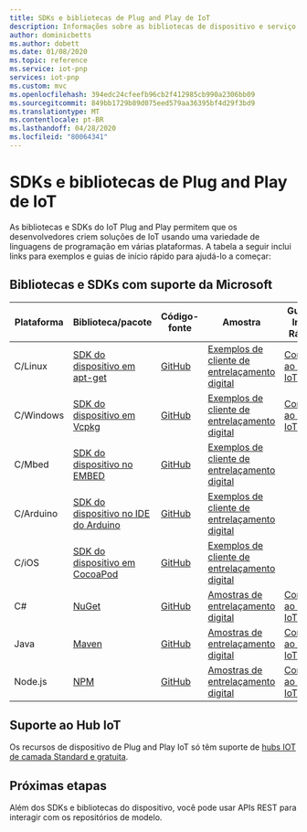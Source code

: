 ```yaml
---
title: SDKs e bibliotecas de Plug and Play de IoT
description: Informações sobre as bibliotecas de dispositivo e serviço disponíveis para o desenvolvimento de soluções habilitadas para IoT Plug and Play.
author: dominicbetts
ms.author: dobett
ms.date: 01/08/2020
ms.topic: reference
ms.service: iot-pnp
services: iot-pnp
ms.custom: mvc
ms.openlocfilehash: 394edc24cfeefb96cb2f412985cb990a2306bb09
ms.sourcegitcommit: 849bb1729b89d075eed579aa36395bf4d29f3bd9
ms.translationtype: MT
ms.contentlocale: pt-BR
ms.lasthandoff: 04/28/2020
ms.locfileid: "80064341"
---
```

# <a name="iot-plug-and-play-libraries-and-sdks"></a>SDKs e bibliotecas de Plug and Play de IoT

As bibliotecas e SDKs do IoT Plug and Play permitem que os desenvolvedores criem soluções de IoT usando uma variedade de linguagens de programação em várias plataformas. A tabela a seguir inclui links para exemplos e guias de início rápido para ajudá-lo a começar:

## <a name="microsoft-supported-libraries-and-sdks"></a>Bibliotecas e SDKs com suporte da Microsoft

| Plataforma | Biblioteca/pacote | Código-fonte | Amostra | Guia de Início Rápido | Referência |
| -------- | ------- | ----------- | ------ | ---------- | --------- |
| C/Linux  | [SDK do dispositivo em apt-get](https://github.com/Azure/azure-iot-sdk-c/blob/public-preview/iothub_client/readme.md#aptgetpackage) | [GitHub](https://github.com/Azure/azure-iot-sdk-c/tree/public-preview) | [Exemplos de cliente de entrelaçamento digital](https://github.com/Azure/azure-iot-sdk-c/tree/public-preview/digitaltwin_client/samples) | [Conectar ao Hub IoT](./quickstart-connect-pnp-device-c-linux.md) | [Referência](https://docs.microsoft.com/azure/iot-hub/iot-c-sdk-ref/) |
| C/Windows  | [SDK do dispositivo em Vcpkg](https://github.com/Azure/azure-iot-sdk-c/blob/public-preview/doc/setting_up_vcpkg.md#setup-c-sdk-vcpkg-for-windows-development-environment) | [GitHub](https://github.com/Azure/azure-iot-sdk-c/tree/public-preview) | [Exemplos de cliente de entrelaçamento digital](https://github.com/Azure/azure-iot-sdk-c/tree/public-preview/digitaltwin_client/samples) | [Conectar ao Hub IoT](./quickstart-connect-pnp-device-c-windows.md) | [Referência](https://docs.microsoft.com/azure/iot-hub/iot-c-sdk-ref/) |
| C/Mbed  | [SDK do dispositivo no EMBED](https://github.com/Azure/azure-iot-sdk-c/blob/public-preview/iothub_client/readme.md#mbed) | [GitHub](https://github.com/Azure/azure-iot-sdk-c/tree/public-preview) | [Exemplos de cliente de entrelaçamento digital](https://github.com/Azure/azure-iot-sdk-c/tree/public-preview/digitaltwin_client/samples) |  | [Referência](https://docs.microsoft.com/azure/iot-hub/iot-c-sdk-ref/) |
| C/Arduino  | [SDK do dispositivo no IDE do Arduino](https://github.com/Azure/azure-iot-sdk-c/blob/public-preview/iothub_client/readme.md#arduino) | [GitHub](https://github.com/Azure/azure-iot-sdk-c/tree/public-preview) | [Exemplos de cliente de entrelaçamento digital](https://github.com/Azure/azure-iot-sdk-c/tree/public-preview/digitaltwin_client/samples) |  | [Referência](https://docs.microsoft.com/azure/iot-hub/iot-c-sdk-ref/) |
| C/iOS  | [SDK do dispositivo em CocoaPod](https://cocoapods.org/pods/AzureIoTHubClient) | [GitHub](https://github.com/Azure/azure-iot-sdk-c/tree/public-preview) | [Exemplos de cliente de entrelaçamento digital](https://github.com/Azure/azure-iot-sdk-c/tree/public-preview/digitaltwin_client/samples) |  | [Referência](https://docs.microsoft.com/azure/iot-hub/iot-c-sdk-ref/) |
| C#    | [NuGet](https://www.nuget.org/packages/Microsoft.Azure.Devices.DigitalTwin.Client) | [GitHub](https://github.com/Azure/azure-iot-sdk-csharp) | [Amostras de entrelaçamento digital](https://github.com/Azure-Samples/azure-iot-samples-csharp/tree/master/digitaltwin/Samples) | [Conectar ao Hub IoT](./quickstart-connect-pnp-device-csharp.md) | [Referência](https://docs.microsoft.com/dotnet/api/overview/azure/iot/client?view=azure-dotnet) |
| Java   | [Maven](https://mvnrepository.com/artifact/com.microsoft.azure.sdk.iot/digital-twin-device-client-preview/1.0.0) | [GitHub](https://github.com/Azure/azure-iot-sdk-java) | [Amostras de entrelaçamento digital](https://github.com/Azure-Samples/azure-iot-samples-java/tree/master/digital-twin/Samples) | [Conectar ao Hub IoT](./quickstart-connect-pnp-device-java.md) | [Referência](https://docs.microsoft.com/java/api/com.microsoft.azure.sdk.iot.device) |
| Node.js | [NPM](https://www.npmjs.com/package/azure-iot-digitaltwins-device) | [GitHub](https://github.com/Azure/azure-iot-sdk-node/tree/digitaltwins-preview) | [Amostras de entrelaçamento digital](https://github.com/Azure/azure-iot-sdk-node/tree/digitaltwins-preview/digitaltwins/samples) | [Conectar ao Hub IoT](./quickstart-connect-pnp-device-node.md) | [Referência](https://docs.microsoft.com/javascript/api/azure-iot-device/) |

## <a name="iot-hub-support"></a>Suporte ao Hub IoT

Os recursos de dispositivo de Plug and Play IoT só têm suporte de [hubs IOT de camada Standard e gratuita](../iot-hub/iot-hub-scaling.md).

## <a name="next-steps"></a>Próximas etapas

Além dos SDKs e bibliotecas do dispositivo, você pode usar APIs REST para interagir com os repositórios de modelo.